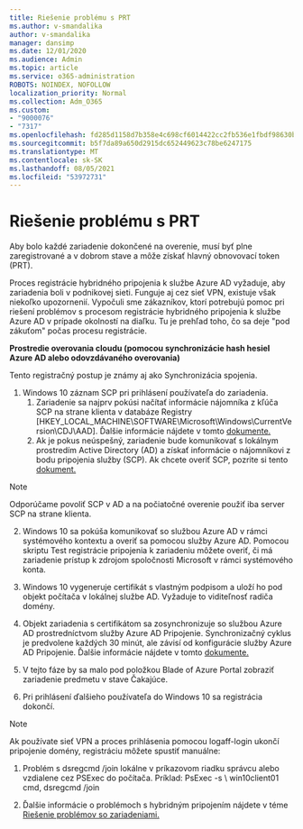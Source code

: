 ```yaml
---
title: Riešenie problému s PRT
ms.author: v-smandalika
author: v-smandalika
manager: dansimp
ms.date: 12/01/2020
ms.audience: Admin
ms.topic: article
ms.service: o365-administration
ROBOTS: NOINDEX, NOFOLLOW
localization_priority: Normal
ms.collection: Adm_O365
ms.custom:
- "9000076"
- "7317"
ms.openlocfilehash: fd285d1158d7b358e4c698cf6014422cc2fb536e1fbdf98630bebda359f9c553
ms.sourcegitcommit: b5f7da89a650d2915dc652449623c78be6247175
ms.translationtype: MT
ms.contentlocale: sk-SK
ms.lasthandoff: 08/05/2021
ms.locfileid: "53972731"
---
```

# <a name="troubleshoot-prt-issue"></a>Riešenie problému s PRT

Aby bolo každé zariadenie dokončené na overenie, musí byť plne zaregistrované a v dobrom stave a môže získať hlavný obnovovací token (PRT).

Proces registrácie hybridného pripojenia k službe Azure AD vyžaduje, aby zariadenia boli v podnikovej sieti. Funguje aj cez sieť VPN, existuje však niekoľko upozornenií. Vypočuli sme zákazníkov, ktorí potrebujú pomoc pri riešení problémov s procesom registrácie hybridného pripojenia k službe Azure AD v prípade okolností na diaľku. Tu je prehľad toho, čo sa deje "pod zákuťom" počas procesu registrácie.

**Prostredie overovania cloudu (pomocou synchronizácie hash hesiel Azure AD alebo odovzdávaného overovania)**

Tento registračný postup je známy aj ako Synchronizácia spojenia.

1. Windows 10 záznam SCP pri prihlásení používateľa do zariadenia.
    1. Zariadenie sa najprv pokúsi načítať informácie nájomníka z kľúča SCP na strane klienta v databáze Registry [HKEY_LOCAL_MACHINE\SOFTWARE\Microsoft\Windows\CurrentVersion\CDJ\AAD]. Ďalšie informácie nájdete v tomto [dokumente.](https://docs.microsoft.com/azure/active-directory/devices/hybrid-azuread-join-control)
    2. Ak je pokus neúspešný, zariadenie bude komunikovať s lokálnym prostredím Active Directory (AD) a získať informácie o nájomníkovi z bodu pripojenia služby (SCP). Ak chcete overiť SCP, pozrite si tento [dokument.](https://docs.microsoft.com/azure/active-directory/devices/hybrid-azuread-join-manual#configure-a-service-connection-point) 

> [!NOTE]
> Odporúčame povoliť SCP v AD a na počiatočné overenie použiť iba server SCP na strane klienta.

2. Windows 10 sa pokúša komunikovať so službou Azure AD v rámci systémového kontextu a overiť sa pomocou služby Azure AD. Pomocou skriptu Test registrácie pripojenia k zariadeniu môžete overiť, či má zariadenie prístup k zdrojom spoločnosti Microsoft v rámci systémového konta.

3. Windows 10 vygeneruje certifikát s vlastným podpisom a uloží ho pod objekt počítača v lokálnej službe AD. Vyžaduje to viditeľnosť radiča domény.

4. Objekt zariadenia s certifikátom sa zosynchronizuje so službou Azure AD prostredníctvom služby Azure AD Pripojenie. Synchronizačný cyklus je predvolene každých 30 minút, ale závisí od konfigurácie služby Azure AD Pripojenie. Ďalšie informácie nájdete v tomto [dokumente.](https://docs.microsoft.com/azure/active-directory/hybrid/how-to-connect-sync-configure-filtering#organizational-unitbased-filtering)

5. V tejto fáze by sa malo pod položkou Blade of Azure Portal zobraziť zariadenie predmetu v stave Čakajúce.

6. Pri prihlásení ďalšieho používateľa do Windows 10 sa registrácia dokončí. 

> [!NOTE]
> Ak používate sieť VPN a proces prihlásenia pomocou logaff-login ukončí pripojenie domény, registráciu môžete spustiť manuálne:
 1. Problém s dsregcmd /join lokálne v príkazovom riadku správcu alebo vzdialene cez PSExec do počítača. Príklad: PsExec -s \\ win10client01 cmd, dsregcmd /join

 2. Ďalšie informácie o problémoch s hybridným pripojením nájdete v téme [Riešenie problémov so zariadeniami.](https://techcommunity.microsoft.com/t5/azure-active-directory-identity/azure-ad-mailbag-frequent-questions-about-using-device-based/ba-p/1257344)
